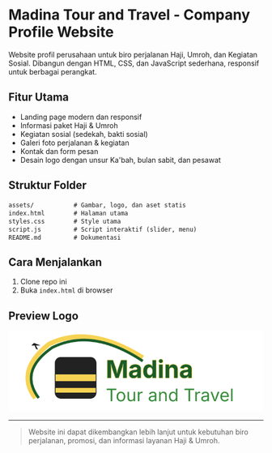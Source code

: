# Madina Tour and Travel - Company Profile Website

Website profil perusahaan untuk biro perjalanan Haji, Umroh, dan Kegiatan Sosial. Dibangun dengan HTML, CSS, dan JavaScript sederhana, responsif untuk berbagai perangkat.

## Fitur Utama
- Landing page modern dan responsif
- Informasi paket Haji & Umroh
- Kegiatan sosial (sedekah, bakti sosial)
- Galeri foto perjalanan & kegiatan
- Kontak dan form pesan
- Desain logo dengan unsur Ka'bah, bulan sabit, dan pesawat

## Struktur Folder
```
assets/           # Gambar, logo, dan aset statis
index.html        # Halaman utama
styles.css        # Style utama
script.js         # Script interaktif (slider, menu)
README.md         # Dokumentasi
```

## Cara Menjalankan
1. Clone repo ini
2. Buka `index.html` di browser

## Preview Logo
![Logo Madina](assets/logo-madina.svg)

---

> Website ini dapat dikembangkan lebih lanjut untuk kebutuhan biro perjalanan, promosi, dan informasi layanan Haji & Umroh. 